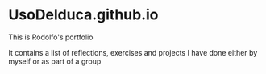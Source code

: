 # UsoDelduca.github.io

This is Rodolfo's portfolio

It contains a list of reflections, exercises and projects I have done either by myself or as part of a group